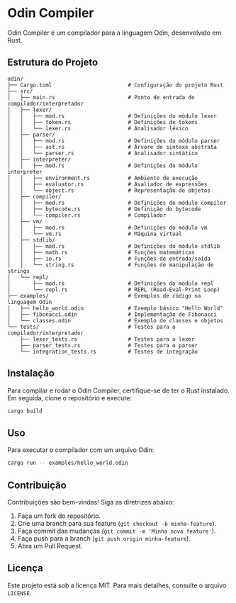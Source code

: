 # Odin Compiler

Odin Compiler é um compilador para a linguagem Odin, desenvolvido em Rust.

## Estrutura do Projeto

```plaintext
odin/
├── Cargo.toml                        # Configuração do projeto Rust
├── src/
│   ├── main.rs                       # Ponto de entrada do compilador/interpretador
│   ├── lexer/
│   │   ├── mod.rs                    # Definições do módulo lexer
│   │   ├── token.rs                  # Definições de tokens
│   │   └── lexer.rs                  # Analisador léxico
│   ├── parser/
│   │   ├── mod.rs                    # Definições do módulo parser
│   │   ├── ast.rs                    # Árvore de sintaxe abstrata
│   │   └── parser.rs                 # Analisador sintático
│   ├── interpreter/
│   │   ├── mod.rs                    # Definições do módulo interpreter
│   │   ├── environment.rs            # Ambiente de execução
│   │   ├── evaluator.rs              # Avaliador de expressões
│   │   └── object.rs                 # Representação de objetos
│   ├── compiler/
│   │   ├── mod.rs                    # Definições do módulo compiler
│   │   ├── bytecode.rs               # Definição do bytecode
│   │   └── compiler.rs               # Compilador
│   ├── vm/
│   │   ├── mod.rs                    # Definições do módulo vm
│   │   └── vm.rs                     # Máquina virtual
│   ├── stdlib/
│   │   ├── mod.rs                    # Definições do módulo stdlib
│   │   ├── math.rs                   # Funções matemáticas
│   │   ├── io.rs                     # Funções de entrada/saída
│   │   └── string.rs                 # Funções de manipulação de strings
│   └── repl/
│       ├── mod.rs                    # Definições do módulo repl
│       └── repl.rs                   # REPL (Read-Eval-Print Loop)
├── examples/                         # Exemplos de código na linguagem Odin
│   ├── hello_world.odin              # Exemplo básico "Hello World"
│   ├── fibonacci.odin                # Implementação de Fibonacci
│   └── classes.odin                  # Exemplo de classes e objetos
└── tests/                            # Testes para o compilador/interpretador
    ├── lexer_tests.rs                # Testes para o lexer
    ├── parser_tests.rs               # Testes para o parser
    └── integration_tests.rs          # Testes de integração
```

## Instalação

Para compilar e rodar o Odin Compiler, certifique-se de ter o Rust instalado. Em seguida, clone o repositório e execute:

```sh
cargo build
```

## Uso

Para executar o compilador com um arquivo Odin:

```sh
cargo run -- examples/hello_world.odin
```

## Contribuição

Contribuições são bem-vindas! Siga as diretrizes abaixo:

1. Faça um fork do repositório.
2. Crie uma branch para sua feature (`git checkout -b minha-feature`).
3. Faça commit das mudanças (`git commit -m 'Minha nova feature'`).
4. Faça push para a branch (`git push origin minha-feature`).
5. Abra um Pull Request.

## Licença

Este projeto está sob a licença MIT. Para mais detalhes, consulte o arquivo `LICENSE`.